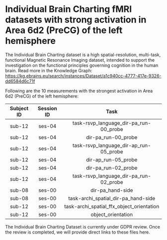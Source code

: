 # Individual Brain Charting fMRI datasets with strong activation in Area 6d2 (PreCG) of the left hemisphere

The Individual Brain Charting dataset is a high spatial-resolution, multi-task, functional Magnetic Resonance Imaging dataset, intended to support the investigation on the functional principles governing cognition in the human brain.
Read more in the Knowledge Graph: https://kg.ebrains.eu/search/instances/Dataset/a1c940cc-4777-417e-9326-dd6584d6c71f

Following are the 10 measurements with the strongest activation in Area 6d2 (PreCG) of the left hemisphere:

| Subject ID | Session ID | Task |
| :-: | :-: | :-: |
| sub-12 | ses-04 | task-rsvp_language_dir-pa_run-00_probe|
| sub-12 | ses-04 | dir-pa_run-00_probe|
| sub-12 | ses-04 | task-rsvp_language_dir-ap_run-05_probe|
| sub-12 | ses-04 | dir-ap_run-05_probe|
| sub-12 | ses-04 | dir-pa_run-02_probe|
| sub-12 | ses-04 | task-rsvp_language_dir-pa_run-02_probe|
| sub-08 | ses-00 | dir-pa_hand-side|
| sub-08 | ses-00 | task-archi_spatial_dir-pa_hand-side|
| sub-12 | ses-00 | task-archi_spatial_ffx_object_orientation|
| sub-12 | ses-00 | object_orientation|


The Individual Brain Charting Dataset is currently under GDPR review. Once the review is completed, we will provide direct links to these files here.